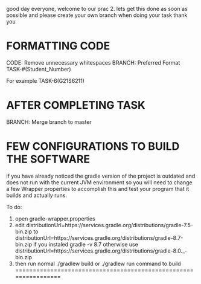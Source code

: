 good day everyone, welcome to our prac 2. lets get this done as soon as possible and please create your own branch when doing your task thank you

FORMATTING CODE
==============================================================
CODE:
Remove unnecessary whitespaces 
BRANCH:
Preferred Format 
TASK-#(Student_Number)

For example 
TASK-6(G21S6211)

AFTER COMPLETING TASK 
===============================================================
BRANCH:
Merge branch to master

FEW CONFIGURATIONS TO BUILD THE SOFTWARE
===============================================================
if you have already noticed the gradle version of the project is outdated and does not run with the current 
JVM environment so you will need to change a few Wrapper properties to accomplish this and test your program 
that it builds and actually runs. 

To do:
1. open gradle-wrapper.properties
2. edit distributionUrl=https\://services.gradle.org/distributions/gradle-7.5-bin.zip to
   distributionUrl=https\://services.gradle.org/distributions/gradle-8.7-bin.zip if you instaled gradle -v 8.7 otherwise use
   distributionUrl=https\://services.gradle.org/distributions/gradle-8.0._-bin.zip
4. then run normal ./gradlew build or ./gradlew run command to build
================================================================



